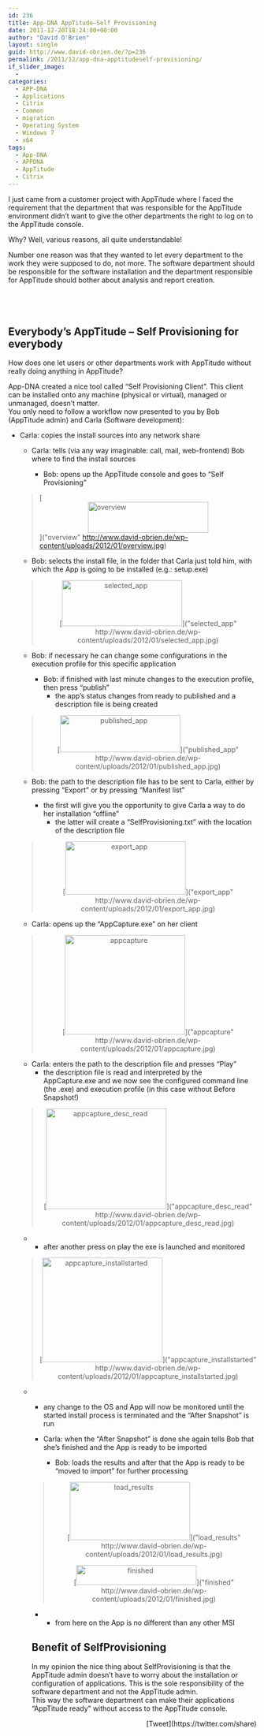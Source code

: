 ```yaml
---
id: 236
title: App-DNA AppTitude–Self Provisioning
date: 2011-12-20T18:24:00+00:00
author: "David O'Brien"
layout: single
guid: http://www.david-obrien.de/?p=236
permalink: /2011/12/app-dna-apptitudeself-provisioning/
if_slider_image:
  - 
categories:
  - APP-DNA
  - Applications
  - Citrix
  - Common
  - migration
  - Operating System
  - Windows 7
  - x64
tags:
  - App-DNA
  - APPDNA
  - AppTitude
  - Citrix
---
```

I just came from a customer project with AppTitude where I faced the requirement that the department that was responsible for the AppTitude environment didn’t want to give the other departments the right to log on to the AppTitude console.

Why? Well, various reasons, all quite understandable!

Number one reason was that they wanted to let every department to the work they were supposed to do, not more. The software department should be responsible for the software installation and the department responsible for AppTitude should bother about analysis and report creation.

## &nbsp;

## Everybody’s AppTitude – Self Provisioning for everybody

How does one let users or other departments work with AppTitude without really doing anything in AppTitude?

App-DNA created a nice tool called “Self Provisioning Client”. This client can be installed onto any machine (physical or virtual), managed or unmanaged, doesn’t matter.  
You only need to follow a workflow now presented to you by Bob (AppTitude admin) and Carla (Software development):

  * Carla: copies the install sources into any network share 
      * Carla: tells (via any way imaginable: call, mail, web-frontend) Bob where to find the install sources 
          * Bob: opens up the AppTitude console and goes to “Self Provisioning”</ul> 
        > [<img style="background-image: none; padding-left: 0px; padding-right: 0px; display: block; float: none; margin-left: auto; margin-right: auto; padding-top: 0px; border-image: initial" class="lightbox" title="overview" alt="overview" src="http://www.david-obrien.de/wp-content/uploads/2012/01/overview_thumb.jpg" width="244" height="63" />]("overview" http://www.david-obrien.de/wp-content/uploads/2012/01/overview.jpg)
        
          * Bob: selects the install file, in the folder that Carla just told him, with which the App is going to be installed (e.g.: setup.exe)
        
        > <p align="center">
        >   [<img style="background-image: none; padding-left: 0px; padding-right: 0px; display: inline; padding-top: 0px; border-image: initial" class="lightbox" title="selected_app" alt="selected_app" src="http://www.david-obrien.de/wp-content/uploads/2012/01/selected_app_thumb.jpg" width="244" height="93" />]("selected_app" http://www.david-obrien.de/wp-content/uploads/2012/01/selected_app.jpg)
        > </p>
        
          * Bob: if necessary he can change some configurations in the execution profile for this specific application 
              * Bob: if finished with last minute changes to the execution profile, then press “publish” 
                  * the app’s status changes from ready to published and a description file is being created</ul> 
            > <p align="center">
            >   [<img style="background-image: none; padding-left: 0px; padding-right: 0px; display: inline; padding-top: 0px; border-image: initial" class="lightbox" title="published_app" alt="published_app" src="http://www.david-obrien.de/wp-content/uploads/2012/01/published_app_thumb.jpg" width="244" height="75" />]("published_app" http://www.david-obrien.de/wp-content/uploads/2012/01/published_app.jpg)
            > </p>
            
              * Bob: the path to the description file has to be sent to Carla, either by pressing “Export” or by pressing “Manifest list” 
                  * the first will give you the opportunity to give Carla a way to do her installation “offline” 
                      * the latter will create a “SelfProvisioning.txt” with the location of the description file</ul> 
                
                > <p align="center">
                >   [<img style="background-image: none; padding-left: 0px; padding-right: 0px; display: inline; padding-top: 0px; border-image: initial" class="lightbox" title="export_app" alt="export_app" src="http://www.david-obrien.de/wp-content/uploads/2012/01/export_app_thumb.jpg" width="244" height="108" />]("export_app" http://www.david-obrien.de/wp-content/uploads/2012/01/export_app.jpg)
                > </p>
                
                  * Carla: opens up the “AppCapture.exe” on her client
                
                > <p align="center">
                >   [<img style="background-image: none; padding-left: 0px; padding-right: 0px; display: inline; padding-top: 0px; border-image: initial" class="lightbox" title="appcapture" alt="appcapture" src="http://www.david-obrien.de/wp-content/uploads/2012/01/appcapture_thumb.jpg" width="244" height="202" />]("appcapture" http://www.david-obrien.de/wp-content/uploads/2012/01/appcapture.jpg)
                > </p>
                
                  * Carla: enters the path to the description file and presses “Play” 
                      * the description file is read and interpreted by the AppCapture.exe and we now see the configured command line (the .exe) and execution profile (in this case without Before Snapshot!)
                
                > <p align="center">
                >   [<img style="background-image: none; padding-left: 0px; padding-right: 0px; display: inline; padding-top: 0px; border-image: initial" class="lightbox" title="appcapture_desc_read" alt="appcapture_desc_read" src="http://www.david-obrien.de/wp-content/uploads/2012/01/appcapture_desc_read_thumb.jpg" width="244" height="204" />]("appcapture_desc_read" http://www.david-obrien.de/wp-content/uploads/2012/01/appcapture_desc_read.jpg)
                > </p>
                
                  * &nbsp; 
                      * after another press on play the exe is launched and monitored
                
                > <p align="center">
                >   [<img style="background-image: none; padding-left: 0px; padding-right: 0px; display: inline; padding-top: 0px; border-image: initial" class="lightbox" title="appcapture_installstarted" alt="appcapture_installstarted" src="http://www.david-obrien.de/wp-content/uploads/2012/01/appcapture_installstarted_thumb.jpg" width="244" height="212" />]("appcapture_installstarted" http://www.david-obrien.de/wp-content/uploads/2012/01/appcapture_installstarted.jpg)
                > </p>
                
                  * &nbsp; 
                      * any change to the OS and App will now be monitored until the started install process is terminated and the “After Snapshot” is run
                      * Carla: when the “After Snapshot” is done she again tells Bob that she’s finished and the App is ready to be imported 
                          * Bob: loads the results and after that the App is ready to be “moved to import” for further processing</ul> 
                        > <p align="center">
                        >   [<img style="background-image: none; padding-left: 0px; padding-right: 0px; display: inline; padding-top: 0px; border-image: initial" class="lightbox" title="load_results" alt="load_results" src="http://www.david-obrien.de/wp-content/uploads/2012/01/load_results_thumb.jpg" width="244" height="118" />]("load_results" http://www.david-obrien.de/wp-content/uploads/2012/01/load_results.jpg)
                        > </p>
                        > 
                        > <p align="center">
                        >   [<img style="background-image: none; padding-left: 0px; padding-right: 0px; display: inline; padding-top: 0px; border-image: initial" class="lightbox" title="finished" alt="finished" src="http://www.david-obrien.de/wp-content/uploads/2012/01/finished_thumb.jpg" width="244" height="40" />]("finished" http://www.david-obrien.de/wp-content/uploads/2012/01/finished.jpg)
                        > </p>
                        
                          *   * from here on the App is no different than any other MSI
                        ## Benefit of SelfProvisioning
                        
                        In my opinion the nice thing about SelfProvisioning is that the AppTitude admin doesn’t have to worry about the installation or configuration of applications. This is the sole responsibility of the software department and not the AppTitude admin.  
                        This way the software department can make their applications “AppTitude ready” without access to the AppTitude console.
                        
                        <div style="float: right; margin-left: 10px;">
                          [Tweet](https://twitter.com/share)
                        </div>

